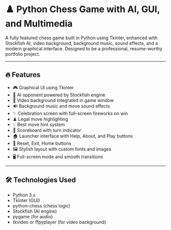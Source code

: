 # ♟️ Python Chess Game with AI, GUI, and Multimedia

A fully featured chess game built in Python using Tkinter, enhanced with Stockfish AI, video background, background music, sound effects, and a modern graphical interface. Designed to be a professional, resume-worthy portfolio project.

---

## 🔥 Features

- 🎮 Graphical UI using Tkinter
- 🤖 AI opponent powered by Stockfish engine
- 🎥 Video background integrated in game window
- 🔊 Background music and move sound effects
- ✨ Celebration screen with full-screen fireworks on win
- ♟ Legal move highlighting
- 💡 Best move hint system
- 🏁 Scoreboard with turn indicator
- 🏠 Launcher interface with Help, About, and Play buttons
- 🔁 Reset, Exit, Home buttons
- 🖼 Stylish layout with custom fonts and images
- 🖥️ Full-screen mode and smooth transitions

---

## 🛠 Technologies Used

- Python 3.x
- Tkinter (GUI)
- python-chess (chess logic)
- Stockfish (AI engine)
- pygame (for audio)
- tkvideo or ffpyplayer (for video background)

